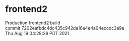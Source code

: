 # frontend2  
Production frontend2 build  
commit 7202eafbdc4dc435c942de16a4e4a04eccdc3a9a  
Thu Aug 19 04:28:29 PDT 2021  
